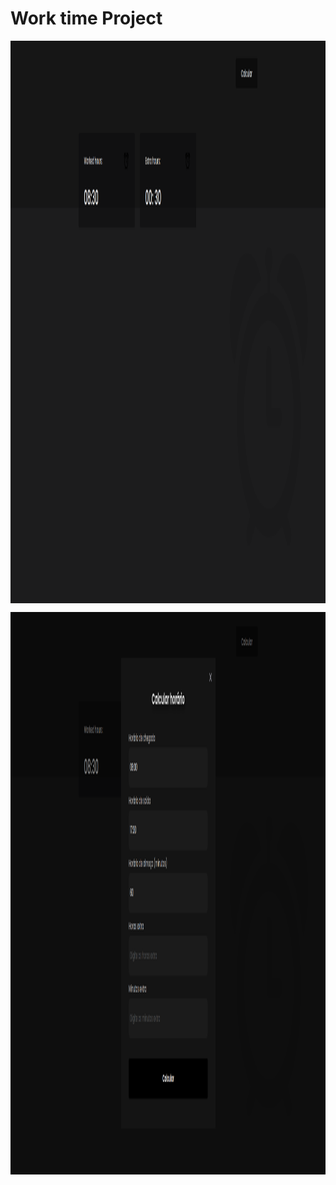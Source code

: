 # Work time Project

<img
  align="center" 
  alt="home-page" 
  width="1500px" 
  height="900px" 
  src="https://github.com/eugenioarantes/work-time/blob/dev1-work-time/src/assets/home-page.png" 
/>

<img 
  align="center" 
  alt="modal" 
  width="1500px" 
  height="900px" 
  src="https://github.com/eugenioarantes/work-time/blob/dev1-work-time/src/assets/modal.png" 
/>
